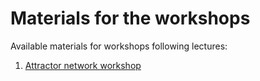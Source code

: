 # Materials for the workshops

Available materials for workshops following lectures:

1. [Attractor network workshop](Attractors/attractors.ipynb)
